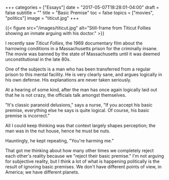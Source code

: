 +++
categories = ["Essays"]
date = "2017-05-07T18:28:01-04:00"
draft = false
subtitle = ""
title = "Basic Premise"
toc = false
topics = ["movies", "politics"]
image = "titicut.jpg"
+++

{{< figure src="/images/titicut.jpg" alt="Still-frame from Titicut Follies showing an inmate arguing with his doctor." >}}

I recently saw *Titicut Follies*, the 1969 documentary film about the harrowing
conditions in a Massachusetts prison for the criminally insane. The movie was
banned by the state of Massachusetts until it was deemed unconstitutional
in the late 80s.

One of the subjects is a man who has been transferred from a regular prison to
this mental facility. He is very clearly sane, and argues logically in his own
defense. His explanations are never taken seriously.

At a hearing of some kind, after the man has once again logically laid out that
he is not crazy, the officials talk amongst themselves.

"It's classic paranoid delusions," says a nurse, "If you accept his basic
premise, everything else he says is quite logical. Of course, his basic premise
is incorrect."

All I could keep thinking was that context largely shapes perception; the man
was in the nut house, hence he must be nuts.

Hauntingly, he kept repeating, "You're harming me."

That got me thinking about how many other times we completely reject each
other's reality because we "reject their basic premise." I'm not arguing for
subjective reality, but I think a lot of what is happening politically is the
result of ignoring basic premises. We don't have different points of view, in
America; we have different planets.
